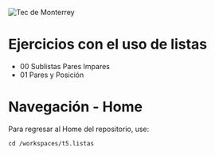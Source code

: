 
![Tec de Monterrey](images/logotecmty.png)
# Ejercicios con el uso de listas

- 00 Sublistas Pares Impares
- 01 Pares y Posición

# Navegación - Home
Para regresar al Home del repositorio, use:

```
cd /workspaces/t5.listas
```